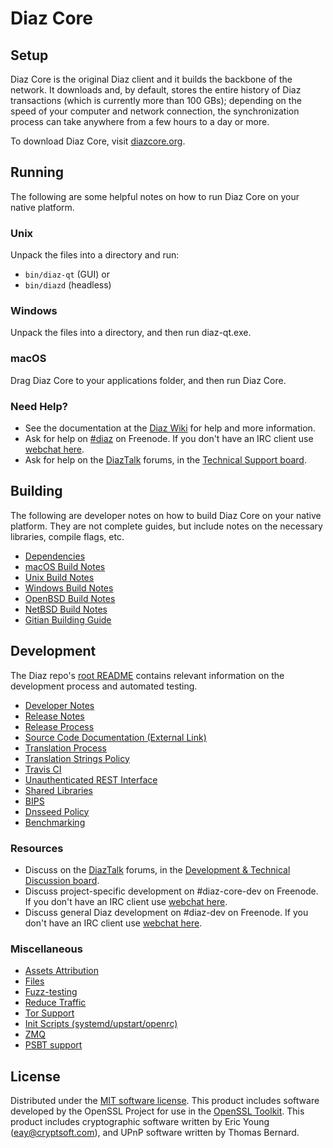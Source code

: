 Diaz Core
=============

Setup
---------------------
Diaz Core is the original Diaz client and it builds the backbone of the network. It downloads and, by default, stores the entire history of Diaz transactions (which is currently more than 100 GBs); depending on the speed of your computer and network connection, the synchronization process can take anywhere from a few hours to a day or more.

To download Diaz Core, visit [diazcore.org](https://diazcore.org/en/releases/).

Running
---------------------
The following are some helpful notes on how to run Diaz Core on your native platform.

### Unix

Unpack the files into a directory and run:

- `bin/diaz-qt` (GUI) or
- `bin/diazd` (headless)

### Windows

Unpack the files into a directory, and then run diaz-qt.exe.

### macOS

Drag Diaz Core to your applications folder, and then run Diaz Core.

### Need Help?

* See the documentation at the [Diaz Wiki](https://en.diaz.it/wiki/Main_Page)
for help and more information.
* Ask for help on [#diaz](http://webchat.freenode.net?channels=diaz) on Freenode. If you don't have an IRC client use [webchat here](http://webchat.freenode.net?channels=diaz).
* Ask for help on the [DiazTalk](https://diaztalk.org/) forums, in the [Technical Support board](https://diaztalk.org/index.php?board=4.0).

Building
---------------------
The following are developer notes on how to build Diaz Core on your native platform. They are not complete guides, but include notes on the necessary libraries, compile flags, etc.

- [Dependencies](dependencies.md)
- [macOS Build Notes](build-osx.md)
- [Unix Build Notes](build-unix.md)
- [Windows Build Notes](build-windows.md)
- [OpenBSD Build Notes](build-openbsd.md)
- [NetBSD Build Notes](build-netbsd.md)
- [Gitian Building Guide](gitian-building.md)

Development
---------------------
The Diaz repo's [root README](/README.md) contains relevant information on the development process and automated testing.

- [Developer Notes](developer-notes.md)
- [Release Notes](release-notes.md)
- [Release Process](release-process.md)
- [Source Code Documentation (External Link)](https://dev.visucore.com/diaz/doxygen/)
- [Translation Process](translation_process.md)
- [Translation Strings Policy](translation_strings_policy.md)
- [Travis CI](travis-ci.md)
- [Unauthenticated REST Interface](REST-interface.md)
- [Shared Libraries](shared-libraries.md)
- [BIPS](bips.md)
- [Dnsseed Policy](dnsseed-policy.md)
- [Benchmarking](benchmarking.md)

### Resources
* Discuss on the [DiazTalk](https://diaztalk.org/) forums, in the [Development & Technical Discussion board](https://diaztalk.org/index.php?board=6.0).
* Discuss project-specific development on #diaz-core-dev on Freenode. If you don't have an IRC client use [webchat here](http://webchat.freenode.net/?channels=diaz-core-dev).
* Discuss general Diaz development on #diaz-dev on Freenode. If you don't have an IRC client use [webchat here](http://webchat.freenode.net/?channels=diaz-dev).

### Miscellaneous
- [Assets Attribution](assets-attribution.md)
- [Files](files.md)
- [Fuzz-testing](fuzzing.md)
- [Reduce Traffic](reduce-traffic.md)
- [Tor Support](tor.md)
- [Init Scripts (systemd/upstart/openrc)](init.md)
- [ZMQ](zmq.md)
- [PSBT support](psbt.md)

License
---------------------
Distributed under the [MIT software license](/COPYING).
This product includes software developed by the OpenSSL Project for use in the [OpenSSL Toolkit](https://www.openssl.org/). This product includes
cryptographic software written by Eric Young ([eay@cryptsoft.com](mailto:eay@cryptsoft.com)), and UPnP software written by Thomas Bernard.
